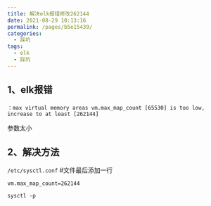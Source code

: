 ```yaml
---
title: 解决elk报错修改262144
date: 2021-08-29 10:13:16
permalink: /pages/b5e15439/
categories:
  - 踩坑
tags:
  - elk
  - 踩坑
---
```



## 1、elk报错

```
：max virtual memory areas vm.max_map_count [65530] is too low, increase to at least [262144]
```

参数太小

## 2、解决方法

`/etc/sysctl.conf` #文件最后添加一行


```
vm.max_map_count=262144
```

`sysctl -p`

